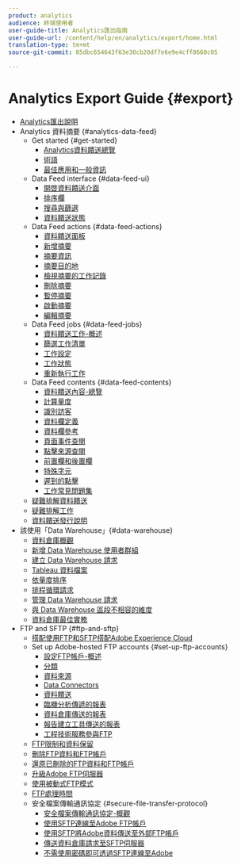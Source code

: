 ```yaml
---
product: analytics
audience: 終端使用者
user-guide-title: Analytics匯出指南
user-guide-url: /content/help/en/analytics/export/home.html
translation-type: tm+mt
source-git-commit: 85dbc654643f63e30cb20df7e6e9e4cff8660c05

---
```



# Analytics Export Guide {#export}

+ [Analytics匯出說明](home.md)
+ Analytics 資料摘要 {#analytics-data-feed}
   + Get started {#get-started}
      + [Analytics資料饋送總覽](analytics-data-feed/c-getstarted/data-feed-overview.md)
      + [術語](analytics-data-feed/c-getstarted/datafeeds-terminology.md)
      + [最佳應用和一般資訊](analytics-data-feed/c-getstarted/data-feeds-best-practices.md)
   + Data Feed interface {#data-feed-ui}
      + [開啓資料饋送介面](analytics-data-feed/c-data-feed-ui/t-open-data-feed.md)
      + [排序欄](analytics-data-feed/c-data-feed-ui/t-feed-columns-sort.md)
      + [搜尋與篩選](analytics-data-feed/c-data-feed-ui/t-feed-search-and-filter.md)
      + [資料饋送狀態](analytics-data-feed/c-data-feed-ui/r-datafeed-status.md)
   + Data Feed actions {#data-feed-actions}
      + [資料饋送面板](analytics-data-feed/c-data-feed-actions/data-feed-actions.md)
      + [新增摘要](analytics-data-feed/c-data-feed-actions/t-feed-add.md)
      + [摘要資訊](analytics-data-feed/c-data-feed-actions/r-feed-information.md)
      + [摘要目的地](analytics-data-feed/c-data-feed-actions/r-feed-destination.md)
      + [檢視摘要的工作記錄](analytics-data-feed/c-data-feed-actions/t-feed-job-history.md)
      + [刪除摘要](analytics-data-feed/c-data-feed-actions/t-feed-delete.md)
      + [暫停摘要](analytics-data-feed/c-data-feed-actions/t-feed-pause.md)
      + [啟動摘要](analytics-data-feed/c-data-feed-actions/t-feed-activate.md)
      + [編輯摘要](analytics-data-feed/c-data-feed-actions/t-feed-edit.md)
   + Data Feed jobs {#data-feed-jobs}
      + [資料饋送工作-概述](analytics-data-feed/c-df-jobs/feed-jobs-processing.md)
      + [篩選工作清單](analytics-data-feed/c-df-jobs/t-jobs-filter.md)
      + [工作設定](analytics-data-feed/c-df-jobs/r-jobs-settings.md)
      + [工作狀態](analytics-data-feed/c-df-jobs/r-job-status.md)
      + [重新執行工作](analytics-data-feed/c-df-jobs/t-job-rerun.md)
   + Data Feed contents {#data-feed-contents}
      + [資料饋送內容-總覽](analytics-data-feed/c-df-contents/datafeeds-contents.md)
      + [計算量度](analytics-data-feed/c-df-contents/datafeeds-calculate.md)
      + [識別訪客](analytics-data-feed/c-df-contents/datafeeds-visid.md)
      + [資料欄定義](analytics-data-feed/c-df-contents/r-data-column-definitions.md)
      + [資料欄參考](analytics-data-feed/c-df-contents/datafeeds-reference.md)
      + [頁面事件查閱](analytics-data-feed/c-df-contents/datafeeds-page-event.md)
      + [點擊來源查閱](analytics-data-feed/c-df-contents/datafeeds-hit-source.md)
      + [前置欄和後置欄](analytics-data-feed/c-df-contents/datafeeds-column-types.md)
      + [特殊字元](analytics-data-feed/c-df-contents/datafeeds-spec-chars.md)
      + [遲到的點擊](analytics-data-feed/c-df-contents/late-arriving-hits.md)
      + [工作常見問題集](analytics-data-feed/c-df-contents/jobs-faq.md)
   + [疑難排解資料饋送](analytics-data-feed/feed-troubleshooting.md)
   + [疑難排解工作](analytics-data-feed/jobs-troubleshooting.md)
   + [資料饋送發行說明](analytics-data-feed/datafeeds-history.md)
+ 該使用「Data Warehouse」{#data-warehouse}
   + [資料倉庫概觀](data-warehouse/data-warehouse.md)
   + [新增 Data Warehouse 使用者群組](data-warehouse/t-dw-group.md)
   + [建立 Data Warehouse 請求](data-warehouse/t-dw-create-request.md)
   + [Tableau 資料檔案](data-warehouse/t-tableau.md)
   + [依量度排序](data-warehouse/sorting-by-metric.md)
   + [排程循環請求](data-warehouse/dw-schedule-recurring.md)
   + [管理 Data Warehouse 請求](data-warehouse/data-warehouse-requests-manage.md)
   + [與 Data Warehouse 區段不相容的維度](data-warehouse/dw-dimensions-incompatible-dwsegments.md)
   + [資料倉庫最佳實務](data-warehouse/data-warehouse-bp.md)
+ FTP and SFTP {#ftp-and-sftp}
   + [搭配使用FTP和SFTP搭配Adobe Experience Cloud](ftp-and-sftp/ftp-overview.md)
   + Set up Adobe-hosted FTP accounts {#set-up-ftp-accounts}
      + [設定FTP帳戶-概述](ftp-and-sftp/c-set-up-ftp-accounts/ftp-accounts.md)
      + [分類](ftp-and-sftp/c-set-up-ftp-accounts/ftp-saint.md)
      + [資料來源](ftp-and-sftp/c-set-up-ftp-accounts/ftp-datasources.md)
      + [Data Connectors](ftp-and-sftp/c-set-up-ftp-accounts/ftp-genesis.md)
      + [資料饋送](ftp-and-sftp/c-set-up-ftp-accounts/ftp-datafeeds.md)
      + [臨機分析傳遞的報表](ftp-and-sftp/c-set-up-ftp-accounts/ftp-discover-reports.md)
      + [資料倉庫傳送的報表](ftp-and-sftp/c-set-up-ftp-accounts/ftp-dw-reports.md)
      + [報告建立工具傳送的報表](ftp-and-sftp/c-set-up-ftp-accounts/ftp-arb-reports.md)
      + [工程技術服務參與FTP](ftp-and-sftp/c-set-up-ftp-accounts/ftp-eng-services.md)
   + [FTP限制和資料保留](ftp-and-sftp/ftp-limits.md)
   + [刪除FTP資料和FTP帳戶](ftp-and-sftp/ftp-delete.md)
   + [還原已刪除的FTP資料和FTP帳戶](ftp-and-sftp/ftp-restore.md)
   + [升級Adobe FTP伺服器](ftp-and-sftp/ftp-upgrade.md)
   + [使用被動式FTP模式](ftp-and-sftp/ftp-passive.md)
   + [FTP處理時間](ftp-and-sftp/ftp-processing.md)
   + 安全檔案傳輸通訊協定 {#secure-file-transfer-protocol}
      + [安全檔案傳輸通訊協定-概觀](ftp-and-sftp/c-sftp/ftp-sftp.md)
      + [使用SFTP連線至Adobe FTP帳戶](ftp-and-sftp/c-sftp/ftp-sftp-connect.md)
      + [使用SFTP將Adobe資料傳送至外部FTP帳戶](ftp-and-sftp/c-sftp/ftp-sftp-transfer.md)
      + [傳送資料倉庫請求至SFTP伺服器](ftp-and-sftp/c-sftp/ftp-sftp-dw.md)
      + [不需使用密碼即可透過SFTP連線至Adobe](ftp-and-sftp/c-sftp/ftp-sftp-cert-auth.md)
